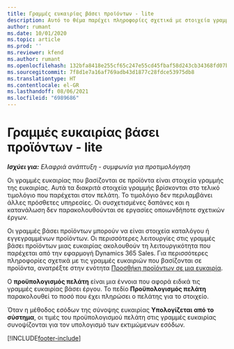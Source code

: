 ```yaml
---
title: Γραμμές ευκαιρίας βάσει προϊόντων - lite
description: Αυτό το θέμα παρέχει πληροφορίες σχετικά με στοιχεία γραμμών ευκαιρίας βάσει προϊόντων στο Project Operations.
author: rumant
ms.date: 10/01/2020
ms.topic: article
ms.prod: ''
ms.reviewer: kfend
ms.author: rumant
ms.openlocfilehash: 132bfa8418e255cf65c247e55cd45fbaf58d243cb34368fd07bc4ade11bb243e
ms.sourcegitcommit: 7f8d1e7a16af769adb43d1877c28fdce53975db8
ms.translationtype: HT
ms.contentlocale: el-GR
ms.lasthandoff: 08/06/2021
ms.locfileid: "6989686"
---
```

# <a name="product-based-opportunity-lines---lite"></a>Γραμμές ευκαιρίας βάσει προϊόντων - lite

_**Ισχύει για:** Ελαφριά ανάπτυξη - συμφωνία για προτιμολόγηση_

Οι γραμμές ευκαιρίας που βασίζονται σε προϊόντα είναι στοιχεία γραμμής της ευκαιρίας. Αυτά τα διακριτά στοιχεία γραμμής βρίσκονται στο τελικό τιμολόγιο που παρέχεται στον πελάτη. Το τιμολόγιο δεν περιλαμβάνει άλλες πρόσθετες υπηρεσίες. Οι συσχετισμένες δαπάνες και η κατανάλωση δεν παρακολουθούνται σε εργασίες οποιωνδήποτε σχετικών έργων.

Οι γραμμές βάσει προϊόντων μπορούν να είναι στοιχεία καταλόγου ή εγγεγραμμένων προϊόντων. Οι περισσότερες λειτουργίες στις γραμμές βάσει προϊόντων μιας ευκαιρίας ακολουθούν τη λειτουργικότητα που παρέχεται από την εφαρμογή Dynamics 365 Sales. Για περισσότερες πληροφορίες σχετικά με τις γραμμές ευκαιριών που βασίζονται σε προϊόντα, ανατρέξτε στην ενότητα [Προσθήκη προϊόντων σε μια ευκαιρία](/dynamics365/sales-enterprise/add-products-opportunity).

Ο **προϋπολογισμός πελάτη** είναι μια έννοια που αφορά ειδικά τις γραμμές ευκαιρίας βάσει έργου. Το πεδίο **Προϋπολογισμός πελάτη** παρακολουθεί το ποσό που έχει πληρώσει ο πελάτης για το στοιχείο.

Όταν η μέθοδος εσόδων της σύνοψης ευκαιρίας **Υπολογίζεται από το σύστημα**, οι τιμές του προϋπολογισμού πελάτη στις γραμμές ευκαιρίας συνοψίζονται για τον υπολογισμό των εκτιμώμενων εσόδων. 



[!INCLUDE[footer-include](../../includes/footer-banner.md)]